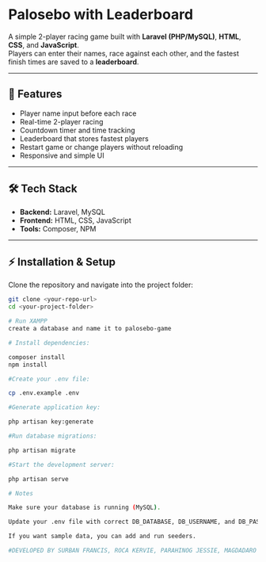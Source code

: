 # Palosebo with Leaderboard

A simple 2-player racing game built with **Laravel (PHP/MySQL)**, **HTML**, **CSS**, and **JavaScript**.  
Players can enter their names, race against each other, and the fastest finish times are saved to a **leaderboard**.

---

## 🚀 Features
- Player name input before each race  
- Real-time 2-player racing  
- Countdown timer and time tracking  
- Leaderboard that stores fastest players  
- Restart game or change players without reloading  
- Responsive and simple UI  

---

## 🛠️ Tech Stack
- **Backend:** Laravel, MySQL  
- **Frontend:** HTML, CSS, JavaScript  
- **Tools:** Composer, NPM  

---

## ⚡ Installation & Setup

Clone the repository and navigate into the project folder:


```bash
git clone <your-repo-url>
cd <your-project-folder>

# Run XAMPP
create a database and name it to palosebo-game

# Install dependencies:

composer install
npm install

#Create your .env file:

cp .env.example .env

#Generate application key:

php artisan key:generate

#Run database migrations:

php artisan migrate

#Start the development server:

php artisan serve

# Notes

Make sure your database is running (MySQL).

Update your .env file with correct DB_DATABASE, DB_USERNAME, and DB_PASSWORD.

If you want sample data, you can add and run seeders.

#DEVELOPED BY SURBAN FRANCIS, ROCA KERVIE, PARAHINOG JESSIE, MAGDADARO PAULKIE, SAYSON CARLA JENN

